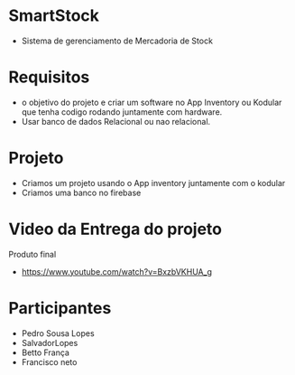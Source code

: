 # SmartStock
- Sistema de gerenciamento de Mercadoria de Stock


# Requisitos
- o objetivo do projeto e criar um software no App Inventory ou Kodular que tenha codigo rodando juntamente com hardware.
- Usar banco de dados Relacional ou nao relacional.

# Projeto
- Criamos um projeto usando o App inventory juntamente com o kodular
- Criamos uma banco no firebase


# Video da Entrega do projeto
Produto final
- https://www.youtube.com/watch?v=BxzbVKHUA_g


# Participantes

- Pedro Sousa Lopes
- SalvadorLopes
- Betto França
- Francisco neto
